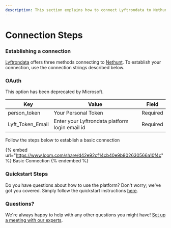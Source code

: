 ```yaml
---
description: This section explains how to connect Lyftrondata to Nethunt.
---
```


# Connection Steps

### Establishing a connection

[Lyftrondata](https://www.lyftrondata.com) offers three methods connecting to [Nethunt](https://www.lyftrondata.com/integration/nethunt/). To establish your connection, use the connection strings described below.

### OAuth

This option has been deprecated by Microsoft.

| Key                | Value                                          | Field    |
| ------------------ | ---------------------------------------------- | -------- |
| person\_token      | Your Personal Token                            | Required |
| Lyft\_Token\_Email | Enter your Lyftrondata platform login email id | Required |

Follow the steps below to establish a basic connection

{% embed url="https://www.loom.com/share/d42e92cf14cb40e9b802630566a10f4c" %}
Basic Connection
{% endembed %}

### Quickstart Steps

Do you have questions about how to use the platform? Don't worry; we've got you covered. Simply follow the quickstart instructions [here](../../../quickstart-steps.md).

### Questions? <a href="#questions" id="questions"></a>

We're always happy to help with any other questions you might have! [Set up a meeting with our experts](https://www.lyftrondata.com/book-a-meeting/).
